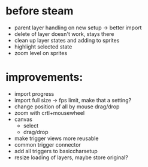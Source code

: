 # before steam
- parent layer handling on new setup -> better import
- delete of layer doesn't work, stays there
- clean up layer states and adding to sprites
- highlight selected state
- zoom level on sprites

# improvements:
- import progress
- import full size -> fps limit, make that a setting?
- change position of all by mouse drag/drop
- zoom with crtl+mousewheel
- canvas
	- select
	- drag/drop
- make trigger views more reusable
- common trigger connector
- add all triggers to basiccharsetup
- resize loading of layers, maybe store original?